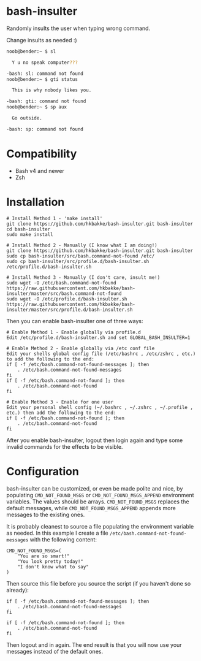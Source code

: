 # bash-insulter
Randomly insults the user when typing wrong command.

Change insults as needed :)

```bash
noob@bender:~ $ sl

  Y u no speak computer???

-bash: sl: command not found
noob@bender:~ $ gti status

  This is why nobody likes you.

-bash: gti: command not found
noob@bender:~ $ sp aux

  Go outside.

-bash: sp: command not found
```

# Compatibility
* Bash v4 and newer
* Zsh

# Installation

    # Install Method 1 - 'make install'
    git clone https://github.com/hkbakke/bash-insulter.git bash-insulter
    cd bash-insulter
    sudo make install
    
    # Install Method 2 - Manually (I know what I am doing!)
    git clone https://github.com/hkbakke/bash-insulter.git bash-insulter
    sudo cp bash-insulter/src/bash.command-not-found /etc/
    sudo cp bash-insulter/src/profile.d/bash-insulter.sh /etc/profile.d/bash-insulter.sh

    # Install Method 3 - Manually (I don't care, insult me!)
    sudo wget -O /etc/bash.command-not-found https://raw.githubusercontent.com/hkbakke/bash-insulter/master/src/bash.command-not-found
    sudo wget -O /etc/profile.d/bash-insulter.sh https://raw.githubusercontent.com/hkbakke/bash-insulter/master/src/profile.d/bash-insulter.sh

Then you can enable bash-insulter one of three ways:

    # Enable Method 1 - Enable globally via profile.d
    Edit /etc/profile.d/bash-insulter.sh and set GLOBAL_BASH_INSULTER=1

    # Enable Method 2 - Enable globally via /etc conf file
    Edit your shells global config file (/etc/bashrc , /etc/zshrc , etc.) to add the following to the end:
    if [ -f /etc/bash.command-not-found-messages ]; then
        . /etc/bash.command-not-found-messages
    fi
    if [ -f /etc/bash.command-not-found ]; then
        . /etc/bash.command-not-found
    fi

    # Enable Method 3 - Enable for one user
    Edit your personal shell config (~/.bashrc , ~/.zshrc , ~/.profile , etc.) then add the following to the end:
    if [ -f /etc/bash.command-not-found ]; then
        . /etc/bash.command-not-found
    fi

After you enable bash-insulter, logout then login again and type some invalid commands for the effects to be visible.

# Configuration
bash-insulter can be customized, or even be made polite and nice, by populating `CMD_NOT_FOUND_MSGS` or `CMD_NOT_FOUND_MSGS_APPEND` environment variables. The values should be arrays. `CMD_NOT_FOUND_MSGS` replaces the default messages, while `CMD_NOT_FOUND_MSGS_APPEND` appends more messages to the existing ones.

It is probably cleanest to source a file populating the environment variable as needed. In this example I create a file `/etc/bash.command-not-found-messages` with the following content:

    CMD_NOT_FOUND_MSGS=(
        "You are so smart!"
        "You look pretty today!"
        "I don't know what to say"
    )
    
Then source this file before you source the script (if you haven't done so already):
```
if [ -f /etc/bash.command-not-found-messages ]; then
    . /etc/bash.command-not-found-messages
fi

if [ -f /etc/bash.command-not-found ]; then
    . /etc/bash.command-not-found
fi
```

Then logout and in again. The end result is that you will now use your messages instead of the default ones.
